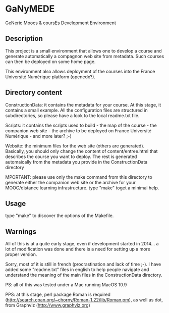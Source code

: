 GaNyMEDE
========

GeNeric Moocs &amp; coursEs Development Environment

Description
-----------

This project is a small environment that allows one to develop a course and generate automatically a compagnon web site
from metadata. Such courses can then be deployed on some home page.

This environment also allows deployment of the courses into the France Université Numérique platform (openedx?).

Directory content
-----------------

ConstructionData: it contains the metadata for your course. At this stage, it contains a small
example. All the configuration files are structured in subdirectories, so please have a look
to the local readme.txt file.

Scripts: it contains the scripts used to build
	- the map of the course
	- the companion web site
	- the archive to be deployed on France Université Numérique
	- and more later? ;-)

Website: the minimum files for the web site (others are generated). Basically, you should only change the content of
content/entree.html that describes the course you want to deploy. The rest is generated automaically from the
metadata you provide in the ConstructionData directory

MPORTANT: please use only the make command from this directory to generate either the companion web site or the
archive for your MOOC/distance learning infrastructure. type "make" toget a minimal help.

Usage
-----

type "make" to discover the options of the Makefile.

Warnings
--------

All of this is at a quite early stage, even if development started in 2014... a lot of modification was done
and there is a need for setting up a more proper version.

Sorry, most of it is still in french (procrastination and lack of time ;-). I have added some "readme.txt" files in
english to help people navigate and understand the meaning of the main files in the ConstructionData directory.

PS: all of this was tested under a Mac running MacOS 10.9

PPS: at this stage, perl package Roman is required (http://search.cpan.org/~chorny/Roman-1.22/lib/Roman.pm), as well
as dot, from Graphviz (http://www.graphviz.org)
